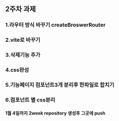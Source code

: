 ## 2주차 과제
### 1.라우터 방식 바꾸기 createBroswerRouter
### 2.vite로 바꾸기 
### 3.삭제기능 추가
### 4.css완성 
### 5.기능페이지 컴포넌트3개 분리후 한파일로 합치기 
### 6.컴포넌트 별 css분리

#### 1월 4일까지 2week repository 생성후 그곳에 push
